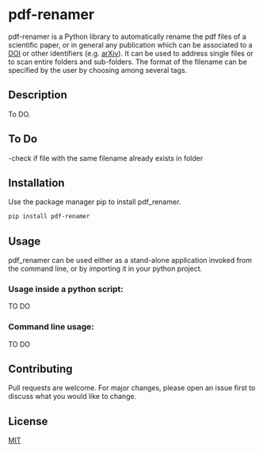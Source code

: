 # pdf-renamer

pdf-renamer is a Python library to automatically rename the pdf files of a scientific paper, or in general any publication which can be associated to a [DOI](http://dx.doi.org) or
other identifiers (e.g. [arXiv](https://arxiv.org)). It can be used to address single files or to scan entire folders and sub-folders.
The format of the filename can be specified by the user by choosing among several tags. 


## Description
To DO.

## To Do
-check if file with the same filename already exists in folder


## Installation

Use the package manager pip to install pdf_renamer.

```bash
pip install pdf-renamer
```

## Usage

pdf_renamer can be used either as a stand-alone application invoked from the command line, or by importing it in your python project.

### Usage inside a python script:
TO DO

### Command line usage:
TO DO
## Contributing
Pull requests are welcome. For major changes, please open an issue first to discuss what you would like to change.


## License
[MIT](https://choosealicense.com/licenses/mit/)